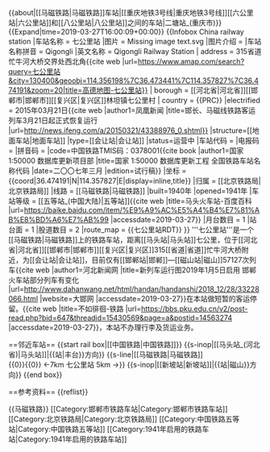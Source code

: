 {{about|[[马磁铁路|马磁铁路]]车站|[[重庆地铁3号线|重庆地铁3号线]][[六公里站|六公里站]]和[[八公里站|八公里站]]之间的车站|二塘站_(重庆市)}}
{{Expand|time=2019-03-27T16:00:09+00:00}}
{{Infobox China railway station 
|车站名称 = 七公里站
|图片 = Missing image text.svg
|图片介绍 = 
|车站名称拼音 = Qigongli
|英文名称 = Qigongli Railway Station
| address             =  315省道忙牛河大桥交界处西北角<ref>{{cite web |url=https://www.amap.com/search?query=七公里站&city=130400&geoobj=114.356198%7C36.473441%7C114.357827%7C36.474191&zoom=20|title=高德地图-七公里站}}</ref>
| borough             = [[河北省|河北省]][[邯郸市|邯郸市]][[复兴区|复兴区]]林坦镇七公里村
| country             = {{PRC}}
|electrified = 2015年03月21日<ref>{{cite web |author1=凤凰新闻 |title=邯长、马磁线铁路客运列车3月21日起正式恢复运行 |url=http://news.ifeng.com/a/20150321/43388976_0.shtml}}</ref>
|structure=[[地面车站|地面车站]]
|type=[[会让站|会让站]]
|status=运营中
|车站代码 = 
|电报码 = 
|拼音码 = 
|code=中国铁路TMIS码：0378001<ref>{{cite book |author1=国家 1:50000 数据库更新项目部 |title=国家 1:50000 数据库更新工程 全国铁路车站名称代码 |date=二〇〇七年三月 |edition=试行稿}}</ref>
|坐标 = {{coord|36.474191|N|114.357827|E|display=inline,title}}
|归属 = [[北京铁路局|北京铁路局]]
|线路 = [[马磁铁路|马磁铁路]]
|built=1940年
|opened=1941年
|车站等级 = [[五等站_(中国大陆)|五等站]]<ref>{{cite web |title=马头火车站-百度百科 |url=https://baike.baidu.com/item/%E9%A9%AC%E5%A4%B4%E7%81%AB%E8%BD%A6%E7%AB%99 |accessdate=2019-03-27}}</ref>
|月台数目 = 1
|站台面 = 1
|股道数目 = 2
|route_map = {{七公里站RDT}}
}}
'''七公里站'''是一个[[马磁铁路|马磁铁路]]上的铁路车站，距离[[马头站|马头站]]七公里，位于[[河北省|河北省]][[邯郸市|邯郸市]][[复兴区|复兴区]]315[[省道|省道]]忙牛河大桥附近，为[[会让站|会让站]]，目前仅有[[邯郸站|邯郸]]—[[磁山站|磁山]]57127次列车<ref>{{cite web |author1=河北新闻网 |title=新列车运行图2019年1月5日启用 邯郸火车站部分列车有变化 |url=http://www.dahanwang.net/html/handan/handanshi/2018_12/28/33228066.html |website=大邯网 |accessdate=2019-03-27}}</ref>在本站做短暂的客运停留。<ref>{{cite web |title=不如徘徊-铁路 |url=https://bbs.pku.edu.cn/v2/post-read.php?bid=647&threadid=15430569&page=a&postid=14563274 |accessdate=2019-03-27}}</ref>，本站不办理行李及货运业务。

==邻近车站==
{{start rail box|[[中国铁路|中国铁路]]}}
{{s-inop|[[马头站_(河北省)|马头站]]|{{站|丰台}}方向}}
{{s-line|[[马磁铁路|马磁铁路]]<br />{{0}}{{0}} ←7km  七公里站 5km →}}
{{s-inop|[[新坡站|新坡站]]|{{站|磁山}}方向}}
{{end box}}

==参考资料==
{{reflist}}

{{马磁铁路}}
[[Category:邯郸市铁路车站|Category:邯郸市铁路车站]]
[[Category:北京铁路局|Category:北京铁路局]]
[[Category:中国铁路五等站‎|Category:中国铁路五等站‎]]
[[Category:1941年启用的铁路车站|Category:1941年启用的铁路车站]]